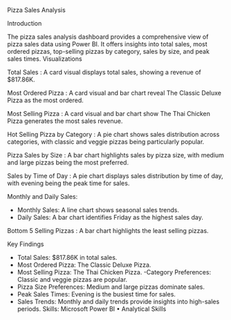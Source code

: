 Pizza Sales Analysis

  Introduction
     
  The pizza sales analysis dashboard provides a comprehensive view of pizza sales data using Power BI.
It offers insights into total sales, most ordered pizzas, top-selling pizzas by category, sales by size, and peak sales times.
Visualizations

  Total Sales : A card visual displays total sales, showing a revenue of $817.86K.
  
  Most Ordered Pizza : A card visual and bar chart reveal The Classic Deluxe Pizza as the most ordered.
  
Most Selling Pizza : A card visual and bar chart show The Thai Chicken Pizza generates the most sales revenue.

Hot Selling Pizza by Category : A pie chart shows sales distribution across categories, with classic and veggie pizzas being particularly popular.

Pizza Sales by Size : A bar chart highlights sales by pizza size, with medium and large pizzas being the most preferred.

Sales by Time of Day : A pie chart displays sales distribution by time of day, with evening being the peak time for sales.

Monthly and Daily Sales: 

- Monthly Sales: A line chart shows seasonal sales trends.
- Daily Sales: A bar chart identifies Friday as the highest sales day.
  
Bottom 5 Selling Pizzas : 
A bar chart highlights the least selling pizzas.

Key Findings
- Total Sales: $817.86K in total sales.
- Most Ordered Pizza: The Classic Deluxe Pizza.
- Most Selling Pizza: The Thai Chicken Pizza.
-Category Preferences: Classic and veggie pizzas are popular.
- Pizza Size Preferences: Medium and large pizzas dominate sales.
- Peak Sales Times: Evening is the busiest time for sales.
- Sales Trends: Monthly and daily trends provide insights into high-sales periods.
Skills: Microsoft Power BI • Analytical Skills
